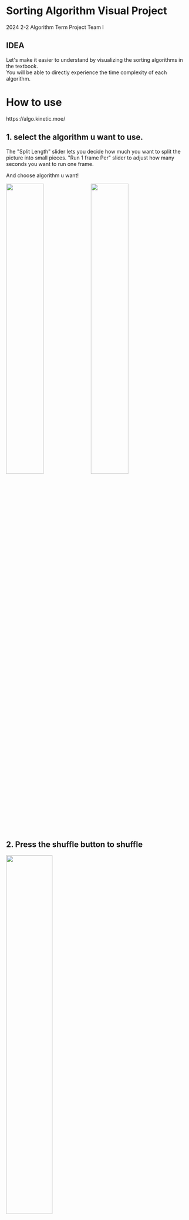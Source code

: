 # Sorting Algorithm Visual Project

2024 2-2 Algorithm Term Project
Team I

## IDEA

Let's make it easier to understand by visualizing the sorting algorithms in the textbook.  
You will be able to directly experience the time complexity of each algorithm.  

# How to use

<p>https://algo.kinetic.moe/</p>

## 1. select the algorithm u want to use.

The "Split Length" slider lets you decide how much you want to split the picture into small pieces.
"Run 1 frame Per" slider to adjust how many seconds you want to run one frame.

<p>And choose algorithm u want!</p>
<img src = "https://github.com/user-attachments/assets/9521cf11-9a31-4433-a6e0-b45a7027e46f" width="45%" height="45%">
<img src = "https://github.com/user-attachments/assets/509306f1-09db-4832-af9a-4a7bcc89c41e" width="45%" height="45%">

## 2. Press the shuffle button to shuffle
<img src = "https://github.com/user-attachments/assets/dc47e9fa-5ada-46b8-8eeb-fba9885b9ec9" width="50%" height="50%">

## 3. Click Run to see the sorting visualization
<img src = "https://github.com/user-attachments/assets/5b60bc46-8389-4b04-b319-8645f2367129" width="50%" height="50%">


# Sort Algorithms

## Insertion Sort, Merge Sort  

<div style="display: flex">
  <img src = "https://github.com/user-attachments/assets/75513477-1c11-48b3-bfce-de1d5b31aed2" width="45%" height="45%">
  <img src = "https://github.com/user-attachments/assets/cbc434db-5c82-494b-8aad-d7b1368cfdc7" width="45%" height="45%">
</div>

## Quick Sort

```
// Sorts (a portion of) an array, divides it into partitions, then sorts those
algorithm quicksort(A, lo, hi) is 
  if lo >= 0 && hi >= 0 && lo < hi then
    p := partition(A, lo, hi) 
    quicksort(A, lo, p) // Note: the pivot is now included
    quicksort(A, p + 1, hi) 

// Divides array into two partitions
algorithm partition(A, lo, hi) is 
  // Pivot value
  pivot := A[lo] // Choose the first element as the pivot

  // Left index
  i := lo - 1 

  // Right index
  j := hi + 1

loop forever 
    // Move the left index to the right at least once and while the element at
    // the left index is less than the pivot
    do i := i + 1 while A[i] < pivot
    
    // Move the right index to the left at least once and while the element at
    // the right index is greater than the pivot
    do j := j - 1 while A[j] > pivot

    // If the indices crossed, return
    if i >= j then return j
    
    // Swap the elements at the left and right indices
    swap A[i] with A[j]
```
`Cormen, Thomas H.; Leiserson, Charles E.; Rivest, Ronald L.; Stein, Clifford (2009) [1990]. "Quicksort". Introduction to Algorithms (3rd ed.). MIT Press and McGraw-Hill. pp. 170–190. ISBN 0-262-03384-4.`

## Bubble Sort

```
procedure bubbleSort(A : list of sortable items)
    n := length(A)
    repeat
        swapped := false
        for i := 1 to n - 1 inclusive do
            if A[i - 1] > A[i] then
                swap(A[i - 1], A[i])
                swapped := true
            end if
        end for
        n := n - 1
    until not swapped
end procedure
```
`https://en.wikipedia.org/wiki/Bubble_sort`
## 
